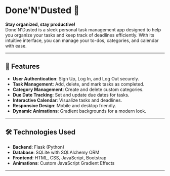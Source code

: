 # Done'N'Dusted 🚀  

**Stay organized, stay productive!**  
Done'N'Dusted is a sleek personal task management app designed to help you organize your tasks and keep track of deadlines efficiently. With its intuitive interface, you can manage your to-dos, categories, and calendar with ease.

---

## 🌟 Features  

- **User Authentication**: Sign Up, Log In, and Log Out securely.  
- **Task Management**: Add, delete, and mark tasks as completed.  
- **Category Management**: Create and delete custom categories.  
- **Due Date Tracking**: Set and update due dates for tasks.  
- **Interactive Calendar**: Visualize tasks and deadlines.  
- **Responsive Design**: Mobile and desktop friendly.  
- **Dynamic Animations**: Gradient backgrounds for a modern look.  

---

## 🛠️ Technologies Used  

- **Backend**: Flask (Python)  
- **Database**: SQLite with SQLAlchemy ORM  
- **Frontend**: HTML, CSS, JavaScript, Bootstrap  
- **Animations**: Custom JavaScript Gradient Effects  

---